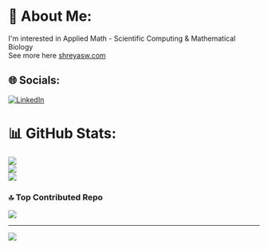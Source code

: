# 💫 About Me:
I'm interested in Applied Math - Scientific Computing & Mathematical Biology <br>
See more here [shreyasw.com](www.shreyasw.com)


## 🌐 Socials:
[![LinkedIn](https://img.shields.io/badge/LinkedIn-%230077B5.svg?logo=linkedin&logoColor=white)](https://linkedin.com/in/shreyaswaghe) 

# 📊 GitHub Stats:
![](https://github-readme-stats.vercel.app/api?username=shreyaswaghe&theme=dark&hide_border=false&include_all_commits=false&count_private=false)<br/>
![](https://github-readme-streak-stats.herokuapp.com/?user=shreyaswaghe&theme=dark&hide_border=false)<br/>
![](https://github-readme-stats.vercel.app/api/top-langs/?username=shreyaswaghe&theme=dark&hide_border=false&include_all_commits=false&count_private=false&layout=compact)

### 🔝 Top Contributed Repo
![](https://github-contributor-stats.vercel.app/api?username=shreyaswaghe&limit=5&theme=dark&combine_all_yearly_contributions=true)

---
[![](https://visitcount.itsvg.in/api?id=shreyaswaghe&icon=0&color=0)](https://visitcount.itsvg.in)

<!-- Proudly created with GPRM ( https://gprm.itsvg.in ) -->
